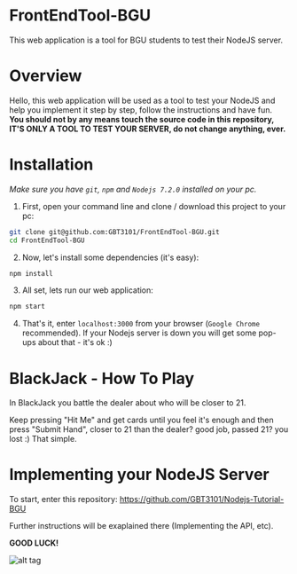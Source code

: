 # FrontEndTool-BGU
This web application is a tool for BGU students to test their NodeJS server.

# Overview

Hello, this web application will be used as a tool to test your NodeJS and help you implement it step by step, follow the instructions and have fun. **You should not by any means touch the source code in this repository, IT'S ONLY A TOOL TO TEST YOUR SERVER, do not change anything, ever.**

# Installation

*Make sure you have `git`, `npm` and `Nodejs 7.2.0` installed on your pc.*

1. First, open your command line and clone / download this project to your pc:

```sh
git clone git@github.com:GBT3101/FrontEndTool-BGU.git
cd FrontEndTool-BGU
```

2. Now, let's install some dependencies (it's easy):

```sh
npm install
```

3. All set, lets run our web application:

```sh
npm start
```

4. That's it, enter `localhost:3000` from your browser (`Google Chrome` recommended).
If your Nodejs server is down you will get some pop-ups about that - it's ok :)

# BlackJack - How To Play

In BlackJack you battle the dealer about who will be closer to 21.

Keep pressing "Hit Me" and get cards until you feel it's enough and then press "Submit Hand", closer to 21 than the dealer? good job, passed 21? you lost :) That simple.

# Implementing your NodeJS Server

To start, enter this repository: https://github.com/GBT3101/Nodejs-Tutorial-BGU

Further instructions will be exaplained there (Implementing the API, etc).

**GOOD LUCK!**

![alt tag](http://efdreams.com/data_images/dreams/blackjack/blackjack-05.jpg)
